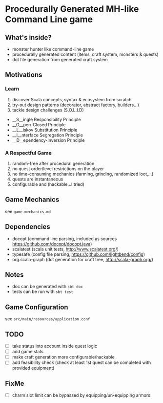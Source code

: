 # Procedurally Generated MH-like Command Line game

## What's inside?

* monster hunter like command-line game
* procedurally generated content (items, craft system, monsters & quests)
* dot file generation from generated craft system

## Motivations

### Learn

1. discover Scala concepts, syntax & ecosystem from scratch
2. try-out design patterns (decorator, abstract factory, builders...)
3. tackle design challenges (S.O.L.I.D)


* __S__ingle Responsibility Principle
* __O__pen-Closed Principle
* __L__iskov Substitution Principle
* __I__nterface Segregation Principle
* __D__ependency-Inversion Principle

### A Respectful Game

1. random-free after procedural generation
2. no quest order/level restrictions on the player
3. no time-consuming mechanics (farming, grinding, randomized loot,...)
4. quests are instantaneous
5. configurable and (hackable...I tried)

## Game Mechanics

see `game-mechanics.md`

## Dependencies

* docopt (command line parsing, included as sources <https://github.com/docopt/docopt.java>)
* scalatest (scala unit tests, <http://www.scalatest.org/>)
* typesafe (config file parsing, <https://github.com/lightbend/config>)
* org.scala-graph (dot generation for craft tree, <http://scala-graph.org/>)

## Notes

* doc can be generated with `sbt doc`
* tests can be run with `sbt test`

## Game Configuration

see `src/main/resources/application.conf`

## TODO

- [ ] take status into account inside quest logic
- [ ] add game stats
- [ ] make craft generation more configurable/hackable
- [ ] add feasibility check (check at least 1st quest can be completed with provided equipment)

## FixMe

- [ ] charm slot limit can be bypassed by equipping/un-equipping armors

